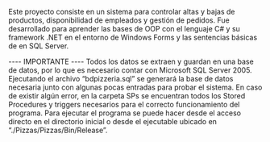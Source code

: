 Este proyecto consiste en un sistema para controlar altas y bajas de productos, disponibilidad de empleados y gestión de pedidos. Fue desarrollado para aprender las bases de OOP con el lenguaje C# y su framework .NET en el entorno de Windows Forms y las sentencias básicas de en SQL Server.

---- IMPORTANTE ----
Todos los datos se extraen y guardan en una base de datos, por lo que es necesario contar con Microsoft SQL Server 2005.
Ejecutando el archivo “bdpizzeria.sql” se generará la base de datos necesaria junto con algunas pocas entradas para probar el sistema.
En caso de existir algún error, en la carpeta SPs se encuentran todos los Stored Procedures y triggers necesarios para el correcto funcionamiento del programa. 
Para ejecutar el programa se puede hacer desde el acceso directo en el directorio inicial o desde el ejecutable ubicado en “./Pizzas/Pizzas/Bin/Release”.

